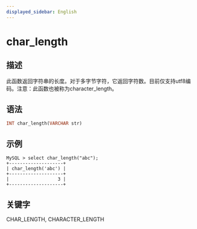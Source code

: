 ```yaml
---
displayed_sidebar: English
---
```


# char_length

## 描述

此函数返回字符串的长度。对于多字节字符，它返回字符数。目前仅支持utf8编码。注意：此函数也被称为character_length。

## 语法

```Haskell
INT char_length(VARCHAR str)
```

## 示例

```Plain
MySQL > select char_length("abc");
+--------------------+
| char_length('abc') |
+--------------------+
|                  3 |
+--------------------+
```

## 关键字

CHAR_LENGTH, CHARACTER_LENGTH